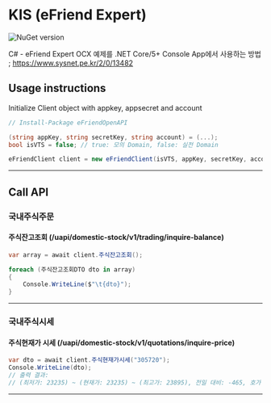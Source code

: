 # KIS (eFriend Expert)

![NuGet version](https://img.shields.io/nuget/v/eFriendOpenAPI)

C# - eFriend Expert OCX 예제를 .NET Core/5+ Console App에서 사용하는 방법
; https://www.sysnet.pe.kr/2/0/13482

## Usage instructions
Initialize Client object with appkey, appsecret and account

``` cs
// Install-Package eFriendOpenAPI

(string appKey, string secretKey, string account) = (...);
bool isVTS = false; // true: 모의 Domain, false: 실전 Domain

eFriendClient client = new eFriendClient(isVTS, appKey, secretKey, account);
```
***

## Call API

### 국내주식주문
#### 주식잔고조회 (/uapi/domestic-stock/v1/trading/inquire-balance)

``` cs
var array = await client.주식잔고조회();

foreach (주식잔고조회DTO dto in array)
{
    Console.WriteLine($"\t{dto}");
}
```
***

### 국내주식시세
#### 주식현재가 시세 (/uapi/domestic-stock/v1/quotations/inquire-price)
``` cs
var dto = await client.주식현재가시세("305720");
Console.WriteLine(dto);
// 출력 결과:
// (최저가: 23235) ~ (현재가: 23235) ~ (최고가: 23895), 전일 대비: -465, 호가 단위: 5, (305720, ETF)
```
***